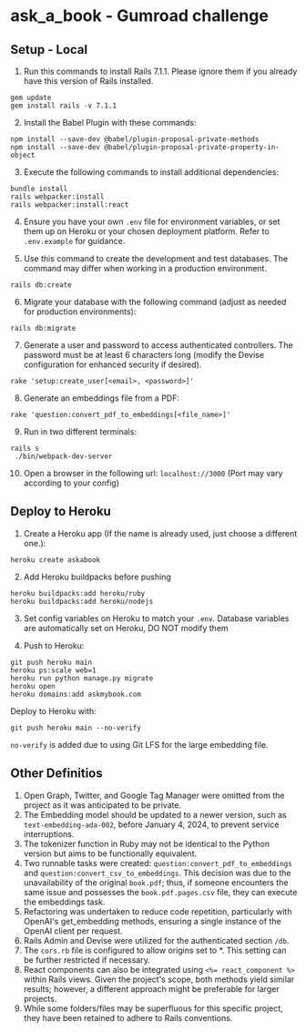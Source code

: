 # ask_a_book - Gumroad challenge
## Setup - Local

1. Run this commands to install Rails 7.1.1. 
Please ignore them if you already have this version of Rails installed.
```
gem update
gem install rails -v 7.1.1
```

2. Install the Babel Plugin with these commands:
```
npm install --save-dev @babel/plugin-proposal-private-methods
npm install --save-dev @babel/plugin-proposal-private-property-in-object
```

3. Execute the following commands to install additional dependencies:
```
bundle install
rails webpacker:install
rails webpacker:install:react
```

4. Ensure you have your own `.env` file for environment variables, or set them up on Heroku or your chosen deployment platform.
Refer to `.env.example` for guidance.

5. Use this command to create the development and test databases. The command may differ when working in a production environment.
```
rails db:create
```

6. Migrate your database with the following command (adjust as needed for production environments):
```
rails db:migrate
```

7. Generate a user and password to access authenticated controllers. The password must be at least 6 characters long (modify the Devise configuration for enhanced security if desired).
```
rake 'setup:create_user[<email>, <password>]'
```

8. Generate an embeddings file from a PDF:
```
rake 'question:convert_pdf_to_embeddings[<file_name>]'
```

9. Run in two different terminals: 
```
rails s
 ./bin/webpack-dev-server
```

10. Open a browser in the following url: `localhost://3000`  (Port may vary according to your config)


## Deploy to Heroku

1. Create a Heroku app (If the name is already used, just choose a different one.): 

```
heroku create askabook
```

2. Add Heroku buildpacks before pushing
```
heroku buildpacks:add heroku/ruby
heroku buildpacks:add heroku/nodejs
```

3. Set config variables on Heroku to match your `.env`.
Database variables are automatically set on Heroku, DO NOT modify them

4. Push to Heroku:

```
git push heroku main
heroku ps:scale web=1
heroku run python manage.py migrate
heroku open
heroku domains:add askmybook.com
```

Deploy to Heroku with:
```
git push heroku main --no-verify
```
`no-verify` is added due to using Git LFS for the large embedding file.


## Other Definitios
1. Open Graph, Twitter, and Google Tag Manager were omitted from the project as it was anticipated to be private.
2. The Embedding model should be updated to a newer version, such as `text-embedding-ada-002`, before January 4, 2024, to prevent service interruptions.
3. The tokenizer function in Ruby may not be identical to the Python version but aims to be functionally equivalent.
4. Two runnable tasks were created: `question:convert_pdf_to_embeddings` and `question:convert_csv_to_embeddings`. This decision was due to the unavailability of the original `book.pdf`; thus, if someone encounters the same issue and possesses the `book.pdf.pages.csv` file, they can execute the embeddings task.
5. Refactoring was undertaken to reduce code repetition, particularly with OpenAI's get_embedding methods, ensuring a single instance of the OpenAI client per request.
6. Rails Admin and Devise were utilized for the authenticated section `/db`.
7. The `cors.rb` file is configured to allow origins set to *. This setting can be further restricted if necessary.
8. React components can also be integrated using `<%= react_component %>` within Rails views. Given the project's scope, both methods yield similar results; however, a different approach might be preferable for larger projects.
9. While some folders/files may be superfluous for this specific project, they have been retained to adhere to Rails conventions.

